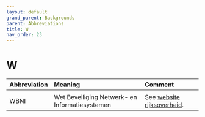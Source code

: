 ```yaml
---
layout: default
grand_parent: Backgrounds
parent: Abbreviations
title: W
nav_order: 23
---
```


# W

|Abbreviation|Meaning|Comment|
|:---|:---|:---|
| | | |
|WBNI | Wet Beveiliging Netwerk- en Informatiesystemen | See [website rijksoverheid](https://www.rijksoverheid.nl/documenten/rapporten/2018/09/01/wet-beveiliging-netwerk--en-informatiesystemen-wbni-voor-digitale-dienstverleners). |
